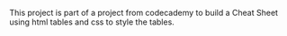 This project is part of a project from codecademy to build a Cheat Sheet using html tables and css to style the tables.
